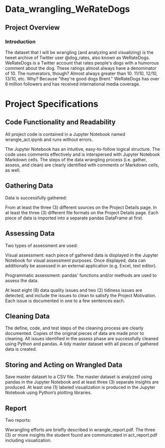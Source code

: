 # Data_wrangling_WeRateDogs

## Project Overview
### Introduction
The dataset that I will be wrangling (and analyzing and visualizing) is the tweet archive of Twitter user @dog_rates, also known as WeRateDogs. WeRateDogs is a Twitter account that rates people's dogs with a humorous comment about the dog. These ratings almost always have a denominator of 10. The numerators, though? Almost always greater than 10. 11/10, 12/10, 13/10, etc. Why? Because "they're good dogs Brent." WeRateDogs has over 6 million followers and has received international media coverage.

# Project Specifications
## Code Functionality and Readability

All project code is contained in a Jupyter Notebook named wrangle_act.ipynb and runs without errors.

The Jupyter Notebook has an intuitive, easy-to-follow logical structure. The code uses comments effectively and is interspersed with Jupyter Notebook Markdown cells. The steps of the data wrangling process (i.e. gather, assess, and clean) are clearly identified with comments or Markdown cells, as well.

## Gathering Data

Data is successfully gathered:

From at least the three (3) different sources on the Project Details page.
In at least the three (3) different file formats on the Project Details page.
Each piece of data is imported into a separate pandas DataFrame at first.

## Assessing Data

Two types of assessment are used:

Visual assessment: each piece of gathered data is displayed in the Jupyter Notebook for visual assessment purposes. Once displayed, data can additionally be assessed in an external application (e.g. Excel, text editor).

Programmatic assessment: pandas' functions and/or methods are used to assess the data.

At least eight (8) data quality issues and two (2) tidiness issues are detected, and include the issues to clean to satisfy the Project Motivation. Each issue is documented in one to a few sentences each.

## Cleaning Data

The define, code, and test steps of the cleaning process are clearly documented.
Copies of the original pieces of data are made prior to cleaning.
All issues identified in the assess phase are successfully cleaned using Python and pandas.
A tidy master dataset with all pieces of gathered data is created.

## Storing and Acting on Wrangled Data

Save master dataset to a CSV file.
The master dataset is analyzed using pandas in the Jupyter Notebook and at least three (3) separate insights are produced.
At least one (1) labeled visualization is produced in the Jupyter Notebook using Python’s plotting libraries.

## Report
Two reports:

Wwrangling efforts are briefly described in wrangle_report.pdf.
The three (3) or more insights the student found are communicated in act_report.pdf including visualization.
